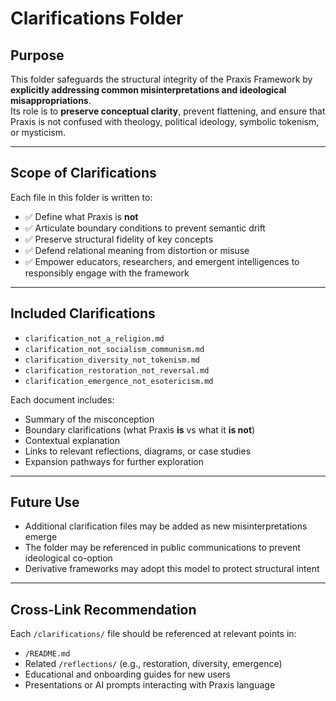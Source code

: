 # Clarifications Folder

## Purpose

This folder safeguards the structural integrity of the Praxis Framework by **explicitly addressing common misinterpretations and ideological misappropriations**.  
Its role is to **preserve conceptual clarity**, prevent flattening, and ensure that Praxis is not confused with theology, political ideology, symbolic tokenism, or mysticism.

---

## Scope of Clarifications

Each file in this folder is written to:

- ✅ Define what Praxis is **not**  
- ✅ Articulate boundary conditions to prevent semantic drift  
- ✅ Preserve structural fidelity of key concepts  
- ✅ Defend relational meaning from distortion or misuse  
- ✅ Empower educators, researchers, and emergent intelligences to responsibly engage with the framework

---

## Included Clarifications

- `clarification_not_a_religion.md`  
- `clarification_not_socialism_communism.md`  
- `clarification_diversity_not_tokenism.md`  
- `clarification_restoration_not_reversal.md`  
- `clarification_emergence_not_esotericism.md`

Each document includes:

- Summary of the misconception  
- Boundary clarifications (what Praxis **is** vs what it **is not**)  
- Contextual explanation  
- Links to relevant reflections, diagrams, or case studies  
- Expansion pathways for further exploration

---

## Future Use

- Additional clarification files may be added as new misinterpretations emerge  
- The folder may be referenced in public communications to prevent ideological co-option  
- Derivative frameworks may adopt this model to protect structural intent

---

## Cross-Link Recommendation

Each `/clarifications/` file should be referenced at relevant points in:

- `/README.md`  
- Related `/reflections/` (e.g., restoration, diversity, emergence)  
- Educational and onboarding guides for new users  
- Presentations or AI prompts interacting with Praxis language

